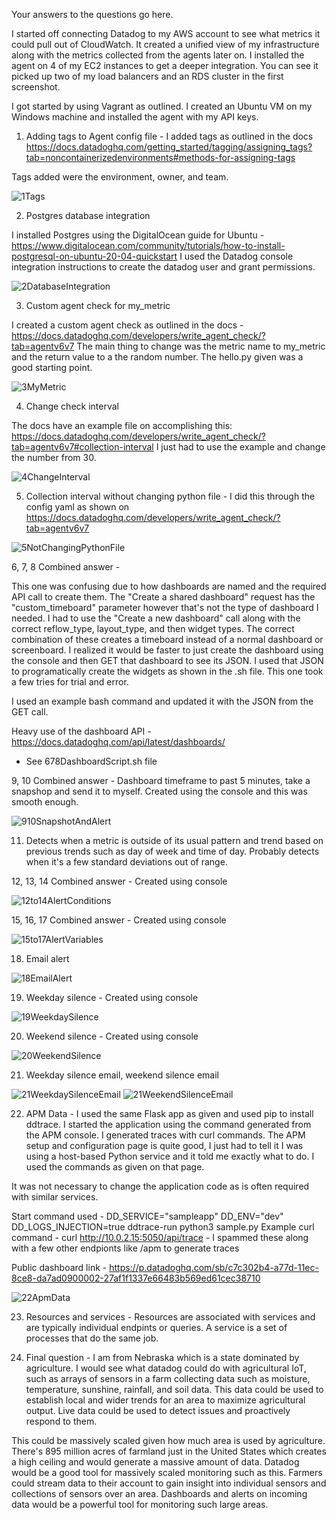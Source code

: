 Your answers to the questions go here.

I started off connecting Datadog to my AWS account to see what metrics it could pull out of CloudWatch. It created a unified view of my infrastructure along with the metrics collected from the agents later on. I installed the agent on 4 of my EC2 instances to get a deeper integration. You can see it picked up two of my load balancers and an RDS cluster in the first screenshot.

I got started by using Vagrant as outlined. I created an Ubuntu VM on my Windows machine and installed the agent with my API keys.

1. Adding tags to Agent config file - I added tags as outlined in the docs https://docs.datadoghq.com/getting_started/tagging/assigning_tags?tab=noncontainerizedenvironments#methods-for-assigning-tags

Tags added were the environment, owner, and team.

![1Tags](https://user-images.githubusercontent.com/11410885/159150192-bc07f8c5-895b-428c-8161-5971f2634b6c.PNG)

2. Postgres database integration

I installed Postgres using the DigitalOcean guide for Ubuntu - https://www.digitalocean.com/community/tutorials/how-to-install-postgresql-on-ubuntu-20-04-quickstart
I used the Datadog console integration instructions to create the datadog user and grant permissions.

![2DatabaseIntegration](https://user-images.githubusercontent.com/11410885/159150216-63d9c99a-06c5-4a0f-8cb8-fa7bbd43373b.PNG)

3. Custom agent check for my_metric

I created a custom agent check as outlined in the docs - https://docs.datadoghq.com/developers/write_agent_check/?tab=agentv6v7
The main thing to change was the metric name to my_metric and the return value to a the random number. The hello.py given was a good starting point.

![3MyMetric](https://user-images.githubusercontent.com/11410885/159150222-2b144e6c-1cc7-4716-9c7a-6439d8ccb024.PNG)

4. Change check interval

The docs have an example file on accomplishing this: https://docs.datadoghq.com/developers/write_agent_check/?tab=agentv6v7#collection-interval
I just had to use the example and change the number from 30.

![4ChangeInterval](https://user-images.githubusercontent.com/11410885/159150247-9cc2bc2a-ff15-4915-bdc3-f34258d9ca8b.PNG)

5. Collection interval without changing python file - I did this through the config yaml as shown on https://docs.datadoghq.com/developers/write_agent_check/?tab=agentv6v7

![5NotChangingPythonFile](https://user-images.githubusercontent.com/11410885/159150295-512d4154-e820-4b82-b501-a8450524b223.PNG)

6, 7, 8 Combined answer -

This one was confusing due to how dashboards are named and the required API call to create them. The "Create a shared dashboard" request has the "custom_timeboard" parameter however that's not the type of dashboard I needed. I had to use the "Create a new dashboard" call along with the correct reflow_type, layout_type, and then widget types. The correct combination of these creates a timeboard instead of a normal dashboard or screenboard. I realized it would be faster to just create the dashboard using the console and then GET that dashboard to see its JSON. I used that JSON to programatically create the widgets as shown in the .sh file. This one took a few tries for trial and error.

I used an example bash command and updated it with the JSON from the GET call.

Heavy use of the dashboard API - https://docs.datadoghq.com/api/latest/dashboards/

- See 678DashboardScript.sh file

9, 10 Combined answer - Dashboard timeframe to past 5 minutes, take a snapshop and send it to myself. Created using the console and this was smooth enough.

![910SnapshotAndAlert](https://user-images.githubusercontent.com/11410885/159150456-6e245c32-dd9f-4e36-ace9-81b4301b7f24.PNG)

11. Detects when a metric is outside of its usual pattern and trend based on previous trends such as day of week and time of day. Probably detects when it's a few standard deviations out of range.

12, 13, 14 Combined answer - Created using console

![12to14AlertConditions](https://user-images.githubusercontent.com/11410885/159150496-e8d6eece-fa95-45c5-9708-be489ef0038d.PNG)

15, 16, 17 Combined answer - Created using console

![15to17AlertVariables](https://user-images.githubusercontent.com/11410885/159150500-e221a937-bddc-47d1-b944-37c2aff4af59.PNG)

18. Email alert

![18EmailAlert](https://user-images.githubusercontent.com/11410885/159150510-c5f77beb-d34d-464b-95f3-b6f3ad8f9be0.PNG)

19. Weekday silence - Created using console

![19WeekdaySilence](https://user-images.githubusercontent.com/11410885/159150517-c0b1072b-c077-4cdc-805b-93c642436448.PNG)

20. Weekend silence - Created using console

![20WeekendSilence](https://user-images.githubusercontent.com/11410885/159150521-c252ee39-5f54-45e8-8af8-5aadb7461ea9.PNG)

21. Weekday silence email, weekend silence email

![21WeekdaySilenceEmail](https://user-images.githubusercontent.com/11410885/159150535-3d941e74-be8b-456f-a532-3b3d6e4988f7.PNG)
![21WeekendSilenceEmail](https://user-images.githubusercontent.com/11410885/159150538-ccc9b0af-b741-4586-803f-760b49902c99.PNG)

22. APM Data - I used the same Flask app as given and used pip to install ddtrace. I started the application using the command generated from the APM console. I generated traces with curl commands. The APM setup and configuration page is quite good, I just had to tell it I was using a host-based Python service and it told me exactly what to do. I used the commands as given on that page.

It was not necessary to change the application code as is often required with similar services.

Start command used - DD_SERVICE="sampleapp" DD_ENV="dev" DD_LOGS_INJECTION=true ddtrace-run python3 sample.py
Example curl command - curl http://10.0.2.15:5050/api/trace - I spammed these along with a few other endpionts like /apm to generate traces

Public dashboard link - https://p.datadoghq.com/sb/c7c302b4-a77d-11ec-8ce8-da7ad0900002-27af1f1337e66483b569ed61cec38710

![22ApmData](https://user-images.githubusercontent.com/11410885/159150751-f2f34109-f3d5-4a2b-82e5-04e6e169ecb0.PNG)

23. Resources and services - Resources are associated with services and are typically individual endpints or queries. A service is a set of processes that do the same job.

24. Final question - I am from Nebraska which is a state dominated by agriculture. I would see what datadog could do with agricultural IoT, such as arrays of sensors in a farm collecting data such as moisture, temperature, sunshine, rainfall, and soil data. This data could be used to establish local and wider trends for an area to maximize agricultural output. Live data could be used to detect issues and proactively respond to them.

This could be massively scaled given how much area is used by agriculture. There's 895 million acres of farmland just in the United States which creates a high ceiling and would generate a massive amount of data. Datadog would be a good tool for massively scaled monitoring such as this. Farmers could stream data to their account to gain insight into individual sensors and collections of sensors over an area. Dashboards and alerts on incoming data would be a powerful tool for monitoring such large areas.

